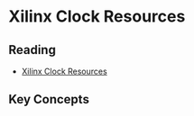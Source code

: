
# Xilinx Clock Resources


## Reading

* [Xilinx Clock Resources](https://docs.amd.com/v/u/en-US/ug472_7Series_Clocking)

## Key Concepts
